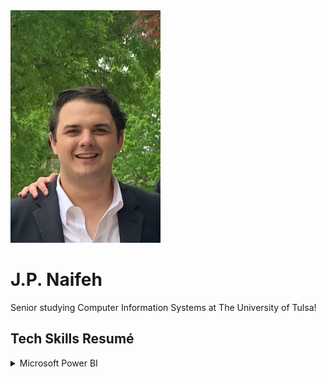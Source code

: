 <img src="Headshot.jpeg" width="240" height="372">
<h1>J.P. Naifeh</h1>
<p1>Senior studying Computer Information Systems at The University of Tulsa!</p1>
 
 

<h2> Tech Skills Resumé</h2>

<details><summary>Microsoft Power BI</summary>
 <ul>
  <li>Completed edX Course entitled, "Microsoft: DAT207x Analyzing and Visualizing Data with Power BI" (Audit)</li>
  <details><summary>Microsoft: DAT207x Analyzing and Visualizing Data with Power BI</summary>
   <ul>
   <li>Topics Covered</li>
    <ul>
    <li>Understanding key concepts in business intelligence, data analysis, and data visualization</li>
    <li>Importing your data and automatically creating dashboards from services such as Marketo, Salesforce, and
 Google Analytics</li>
    <li>Connecting to and importing your data, then shaping and transforming that data</li>
    <li>Enriching your data with business calculations</li>
    <li>Visualizing your data and authoring reports</li>
    <li>Scheduling automated refresh of your reports</li>
    <li>Creating dashboards based on reports and natural language queries</li>
    <li>Sharing dashboards across your organization</li>
    <li>Consuming dashboards in mobile apps</li>
    <li>Leveraging your Excel reports within Power BI</li>
    <li>Creating custom visualizations that you can use in dashboards and reports</li>
    <li>Collaborating within groups to author reports and dashboards</li>
    <li>Sharing dashboards effectively based on your organization’s needs</li>
    <li>Exploring live connections to data with Power BI</li>
    <li>Connecting directly to SQL Azure, HD Spark, and SQL Server Analysis Services</li>
    <li>Introduction to Power BI Development API</li>
    <li>Leveraging custom visuals in Power BI</li>
    </ul>
    <li><a href="Course | DAT207x | edX.pdf">Course Verification (Audit Track)</a></li>
   </ul>
  </details>
  The following Report was created to demonstrate only a few of the various visualizations available in Microsoft Power BI. 
  <img src="PowerBIScreenshot.png"> 
  The live version of this report can be accessed <a href="https://app.powerbi.com/groups/me/reports/cedca670-45a7-468b-abc7-ef6e0074448f?ctid=d4ff013c-62b7-4167-924f-5bd93e8202d3">here</a>.
 </ul>
</details>
 
